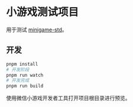 # 小游戏测试项目

用于测试 [minigame-std](https://github.com/JiangJie/minigame-std)。

## 开发

```sh
pnpm install
# 开发阶段
pnpm run watch
# 开发完成
pnpm run build
```

使用微信小游戏开发者工具打开项目根目录进行预览。